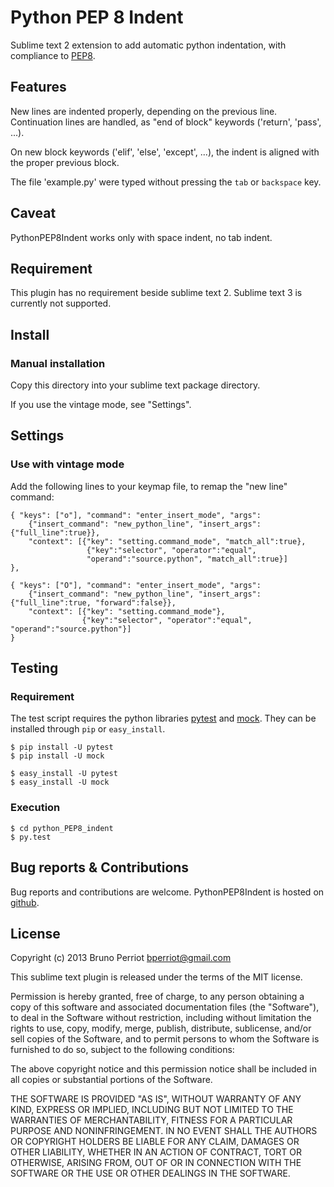 # Python PEP 8 Indent

Sublime text 2 extension to add automatic python indentation, with compliance to [PEP8](http://www.python.org/dev/peps/pep-0008/).

## Features

New lines are indented properly, depending on the previous line. Continuation lines are handled, as "end of block"
keywords ('return', 'pass', ...).

On new block keywords ('elif', 'else', 'except', ...), the indent is aligned with the proper
previous block.

The file 'example.py' were typed without pressing the `tab` or `backspace` key.

## Caveat

PythonPEP8Indent works only with space indent, no tab indent.

## Requirement
This plugin has no requirement beside sublime text 2. Sublime text 3 is currently not supported.

## Install
### Manual installation
Copy this directory into your sublime text package directory.

If you use the vintage mode, see "Settings".

## Settings
### Use with vintage mode
Add the following lines to your keymap file, to remap the "new line" command:

    { "keys": ["o"], "command": "enter_insert_mode", "args":
        {"insert_command": "new_python_line", "insert_args":{"full_line":true}},
        "context": [{"key": "setting.command_mode", "match_all":true},
                     {"key":"selector", "operator":"equal",
                     "operand":"source.python", "match_all":true}]
    },

    { "keys": ["O"], "command": "enter_insert_mode", "args":
        {"insert_command": "new_python_line", "insert_args":{"full_line":true, "forward":false}},
        "context": [{"key": "setting.command_mode"},
                    {"key":"selector", "operator":"equal", "operand":"source.python"}]
    }

## Testing

### Requirement
The test script requires the python libraries [pytest](http://pytest.org/latest/) and [mock](http://www.voidspace.org.uk/python/mock/).
They can be installed through `pip` or `easy_install`.

    $ pip install -U pytest
    $ pip install -U mock

    $ easy_install -U pytest
    $ easy_install -U mock

### Execution

    $ cd python_PEP8_indent
    $ py.test

## Bug reports & Contributions

Bug reports and contributions are welcome.
PythonPEP8Indent is hosted on [github](https://github.com/bperriot/...).

## License
Copyright (c) 2013 Bruno Perriot <bperriot@gmail.com>

This sublime text plugin is released under the terms of the MIT license.

Permission is hereby granted, free of charge, to any person obtaining a copy
of this software and associated documentation files (the "Software"), to deal
in the Software without restriction, including without limitation the rights
to use, copy, modify, merge, publish, distribute, sublicense, and/or sell
copies of the Software, and to permit persons to whom the Software is
furnished to do so, subject to the following conditions:

The above copyright notice and this permission notice shall be included in
all copies or substantial portions of the Software.

THE SOFTWARE IS PROVIDED "AS IS", WITHOUT WARRANTY OF ANY KIND, EXPRESS OR
IMPLIED, INCLUDING BUT NOT LIMITED TO THE WARRANTIES OF MERCHANTABILITY,
FITNESS FOR A PARTICULAR PURPOSE AND NONINFRINGEMENT. IN NO EVENT SHALL THE
AUTHORS OR COPYRIGHT HOLDERS BE LIABLE FOR ANY CLAIM, DAMAGES OR OTHER
LIABILITY, WHETHER IN AN ACTION OF CONTRACT, TORT OR OTHERWISE, ARISING FROM,
OUT OF OR IN CONNECTION WITH THE SOFTWARE OR THE USE OR OTHER DEALINGS IN
THE SOFTWARE.
